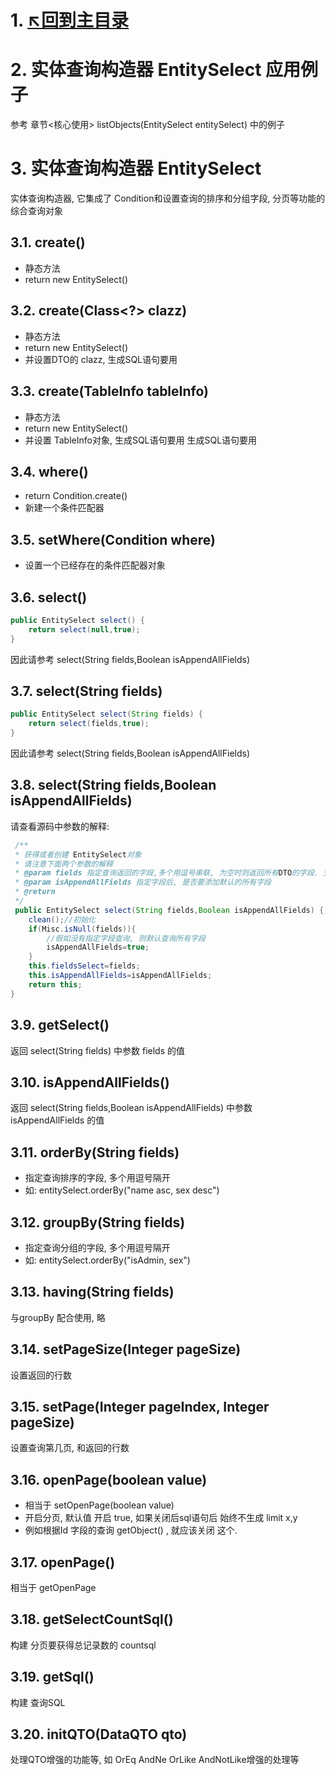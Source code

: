 # 1. [↖回到主目录](https://github.com/topfoxs/topfox)

# 2. 实体查询构造器 EntitySelect 应用例子
参考  章节<核心使用>  listObjects(EntitySelect entitySelect) 中的例子

# 3. 实体查询构造器 EntitySelect
 实体查询构造器, 它集成了 Condition和设置查询的排序和分组字段, 分页等功能的综合查询对象

## 3.1. create()
- 静态方法
- return new EntitySelect()

## 3.2. create(Class<?> clazz)
- 静态方法
- return new EntitySelect()
- 并设置DTO的 clazz, 生成SQL语句要用

## 3.3. create(TableInfo tableInfo)
- 静态方法
- return new EntitySelect()
- 并设置 TableInfo对象,  生成SQL语句要用 生成SQL语句要用

## 3.4. where() 
- return Condition.create()
- 新建一个条件匹配器

## 3.5. setWhere(Condition where)
- 设置一个已经存在的条件匹配器对象

## 3.6. select()
```java
public EntitySelect select() {
    return select(null,true);
}
```
因此请参考 select(String fields,Boolean isAppendAllFields)

## 3.7. select(String fields) 
```java
public EntitySelect select(String fields) {
    return select(fields,true);
}
```
因此请参考 select(String fields,Boolean isAppendAllFields)

## 3.8. select(String fields,Boolean isAppendAllFields)
请查看源码中参数的解释:

```java
 /**
 * 获得或者创建 EntitySelect对象
 * 请注意下面两个参数的解释
 * @param fields 指定查询返回的字段,多个用逗号串联, 为空时则返回所有DTO的字段. 支持数据库函数对字段处理,如: substring(name,2)
 * @param isAppendAllFields 指定字段后, 是否要添加默认的所有字段
 * @return
 */
 public EntitySelect select(String fields,Boolean isAppendAllFields) {
    clean();//初始化
    if(Misc.isNull(fields)){
        //假如没有指定字段查询, 则默认查询所有字段
        isAppendAllFields=true;
    }
    this.fieldsSelect=fields;
    this.isAppendAllFields=isAppendAllFields;
    return this;
}

```
 
## 3.9. getSelect() 
返回  select(String fields)  中参数 fields 的值

## 3.10. isAppendAllFields() 
返回  select(String fields,Boolean isAppendAllFields) 中参数 isAppendAllFields 的值

## 3.11. orderBy(String fields)
- 指定查询排序的字段,  多个用逗号隔开
- 如:   entitySelect.orderBy("name asc, sex desc")

## 3.12. groupBy(String fields)
- 指定查询分组的字段,  多个用逗号隔开
- 如:   entitySelect.orderBy("isAdmin, sex")

## 3.13. having(String fields) 
与groupBy 配合使用, 略

## 3.14. setPageSize(Integer pageSize)
设置返回的行数

## 3.15. setPage(Integer pageIndex, Integer pageSize)
设置查询第几页, 和返回的行数

## 3.16. openPage(boolean value)
- 相当于 setOpenPage(boolean value)
- 开启分页, 默认值 开启 true, 如果关闭后sql语句后 始终不生成 limit x,y
- 例如根据Id 字段的查询 getObject() , 就应该关闭 这个.

## 3.17. openPage()
相当于 getOpenPage

## 3.18. getSelectCountSql()
构建 分页要获得总记录数的 countsql

## 3.19. getSql()
构建 查询SQL

## 3.20. initQTO(DataQTO qto)
处理QTO增强的功能等, 如  OrEq AndNe OrLike AndNotLike增强的处理等


